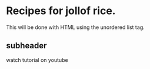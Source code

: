 # Recipes for jollof rice.

This will be done with HTML using the unordered list tag.

## subheader

watch tutorial on youtube

